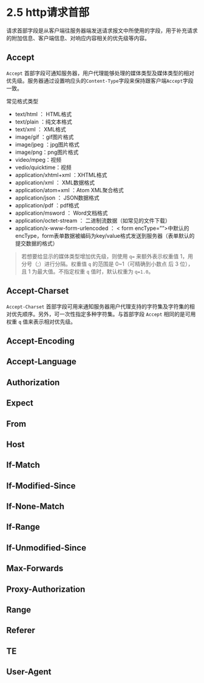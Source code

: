 # 2.5 http请求首部

请求首部字段是从客户端往服务器端发送请求报文中所使用的字段，用于补充请求的附加信息、客户端信息、对响应内容相关的优先级等内容。

## Accept

`Accept` 首部字段可通知服务器，用户代理能够处理的媒体类型及媒体类型的相对优先级。服务器通过设置响应头的`Content-Type`字段来保持跟客户端`Accept`字段一致。

常见格式类型
- text/html ： HTML格式
- text/plain ：纯文本格式      
- text/xml ：  XML格式
- image/gif ：gif图片格式    
- image/jpeg ：jpg图片格式 
- image/png：png图片格式
- video/mpeg：视频
- vedio/quicktime：视频
- application/xhtml+xml ：XHTML格式
- application/xml     ： XML数据格式
- application/atom+xml  ：Atom XML聚合格式    
- application/json    ： JSON数据格式
- application/pdf       ：pdf格式  
- application/msword  ： Word文档格式
- application/octet-stream ： 二进制流数据（如常见的文件下载）
- application/x-www-form-urlencoded ： < form encType=””>中默认的encType，form表单数据被编码为key/value格式发送到服务器（表单默认的提交数据的格式）


> 若想要给显示的媒体类型增加优先级，则使用 `q=` 来额外表示权重值 1，用分号（;）进行分隔。权重值 `q` 的范围是 0~1（可精确到小数点 后 3 位），且 1 为最大值。不指定权重 `q` 值时，默认权重为 `q=1.0`。

## Accept-Charset

`Accept-Charset` 首部字段可用来通知服务器用户代理支持的字符集及字符集的相对优先顺序。另外，可一次性指定多种字符集。与首部字段 `Accept` 相同的是可用权重 `q` 值来表示相对优先级。

## Accept-Encoding

## Accept-Language

## Authorization

## Expect

## From

## Host

## If-Match

## If-Modified-Since

## If-None-Match

## If-Range

## If-Unmodified-Since

## Max-Forwards

## Proxy-Authorization

## Range

## Referer

## TE

## User-Agent